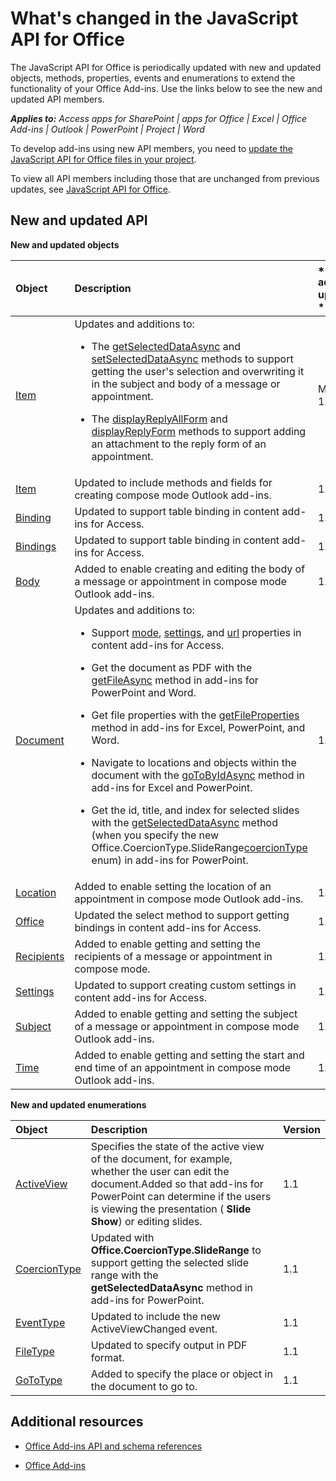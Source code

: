 
# What's changed in the JavaScript API for Office
The JavaScript API for Office is periodically updated with new and updated objects, methods, properties, events and enumerations to extend the functionality of your Office Add-ins. Use the links below to see the new and updated API members.

 _**Applies to:** Access apps for SharePoint | apps for Office | Excel | Office Add-ins | Outlook | PowerPoint | Project | Word_

To develop add-ins using new API members, you need to [update the JavaScript API for Office files in your project](../../docs/overview/update-your-javascript-api-for-office-and-manifest-schema-version.md).

To view all API members including those that are unchanged from previous updates, see [JavaScript API for Office](http://msdn.microsoft.com/library/b27e70c3-d87d-4d27-85e0-103996273298%28Office.15%29.aspx).


## New and updated API

 **New and updated objects**



|**Object**|**Description**|**Version added or updated **|
|:-----|:-----|:-----|
|[Item](http://dev.outlook.com/reference/add-ins/Office.context.mailbox.item.html)|Updates and additions to:<br><ul xmlns:xlink="http://www.w3.org/1999/xlink" xmlns:mtps="http://msdn2.microsoft.com/mtps" xmlns:mshelp="http://msdn.microsoft.com/mshelp" xmlns:ddue="http://ddue.schemas.microsoft.com/authoring/2003/5" xmlns:msxsl="urn:schemas-microsoft-com:xslt"><li><p>The <a href="http://dev.outlook.com/reference/add-ins/Office.context.mailbox.item.html(Office.15).aspx#getSelectedDataAsync" target="_blank">getSelectedDataAsync</a> and <a href="http://dev.outlook.com/reference/add-ins/Office.context.mailbox.item.html(Office.15).aspx#setSelectedDataAsync" target="_blank">setSelectedDataAsync</a> methods to support getting the user's selection and overwriting it in the subject and body  of a message or appointment.</p></li><li><p>The <a href="http://dev.outlook.com/reference/add-ins/Office.context.mailbox.item.html(Office.15).aspx#displayReplyAllForm" target="_blank">displayReplyAllForm</a> and <a href="http://dev.outlook.com/reference/add-ins/Office.context.mailbox.item.html(Office.15).aspx#displayReplyForm" target="_blank">displayReplyForm</a> methods to support adding an attachment to the reply form of an appointment.</p></li></ul>|Mailbox 1.2|
|[Item](http://dev.outlook.com/reference/add-ins/Office.context.mailbox.item.html)|Updated to include methods and fields for creating compose mode Outlook add-ins. |1.1|
|[Binding](http://msdn.microsoft.com/library/42882642-d22b-47d2-a8d3-3aa8c6a4435e%28Office.15%29.aspx)|Updated to support table binding in content add-ins for Access.|1.1|
|[Bindings](http://msdn.microsoft.com/library/09979e31-3bfb-45be-adda-0f7cc2db1fe1%28Office.15%29.aspx)|Updated to support table binding in content add-ins for Access.|1.1|
|[Body](http://dev.outlook.com/reference/add-ins/Body.html)|Added to enable creating and editing the body of a message or appointment in compose mode Outlook add-ins.|1.1|
|[Document](http://msdn.microsoft.com/library/f8859516-cc1f-4b20-a8f3-cee37a983e70%28Office.15%29.aspx)|Updates and additions to: <ul xmlns:xlink="http://www.w3.org/1999/xlink" xmlns:mtps="http://msdn2.microsoft.com/mtps" xmlns:mshelp="http://msdn.microsoft.com/mshelp" xmlns:ddue="http://ddue.schemas.microsoft.com/authoring/2003/5" xmlns:msxsl="urn:schemas-microsoft-com:xslt"><li><p>Support <a href="http://msdn.microsoft.com/library/551369c3-315b-428f-8b7e-08987f6b0e00(Office.15).aspx" target="_blank">mode</a>, <a href="http://msdn.microsoft.com/library/77ba7daf-419f-44b6-8747-7fd5618b7053(Office.15).aspx" target="_blank">settings</a>, and <a href="http://msdn.microsoft.com/library/480ac3c6-370e-4505-aba3-1d0dce9fb3dc(Office.15).aspx" target="_blank">url</a> properties in content add-ins for Access.</p></li><li><p>Get the document as PDF with the <a href="http://msdn.microsoft.com/library/35dda81c-235e-4eab-8a77-9acb3b73a380(Office.15).aspx" target="_blank">getFileAsync</a> method in add-ins for PowerPoint and Word.</p></li><li><p>Get file properties with the <a href="http://msdn.microsoft.com/library/2533a563-95ae-4d52-b2d5-a6783e4ef5b4(Office.15).aspx" target="_blank">getFileProperties</a> method in add-ins for Excel, PowerPoint, and Word.</p></li><li><p>Navigate to locations and objects within the document with the <a href="http://msdn.microsoft.com/library/35dda81c-235e-4eab-8a77-9acb3b73a380(Office.15).aspx" target="_blank">goToByIdAsync</a> method in add-ins for Excel and PowerPoint.</p></li><li><p>Get the id, title, and index for selected slides with the <a href="http://msdn.microsoft.com/library/f85ad02c-64f0-4b73-87f6-7f521b3afd69(Office.15).aspx" target="_blank">getSelectedDataAsync</a> method (when you specify the new <span class="keyword">Office.CoercionType.SlideRange</span><a href="http://msdn.microsoft.com/library/735eaab6-5e31-4bc2-add5-9d378900a31b(Office.15).aspx" target="_blank">coercionType</a> enum) in add-ins for PowerPoint.</p></li></ul>|1.1|
|[Location](http://dev.outlook.com/reference/add-ins/Location.html)|Added to enable setting the location of an appointment in compose mode Outlook add-ins.|1.1|
|[Office](http://msdn.microsoft.com/library/c490b13d-ee52-4291-af5d-f4a5a11d3af0%28Office.15%29.aspx)|Updated the select method to support getting bindings in content add-ins for Access.|1.1|
|[Recipients](http://dev.outlook.com/reference/add-ins/Recipients.html)|Added to enable getting and setting the recipients of a message or appointment in compose mode.|1.1|
|[Settings](http://msdn.microsoft.com/library/ad733387-a58c-4514-8fc2-53e64fad468d%28Office.15%29.aspx)|Updated to support creating custom settings in content add-ins for Access.|1.1|
|[Subject](http://dev.outlook.com/reference/add-ins/Subject.html)|Added to enable getting and setting the subject of a message or appointment in compose mode Outlook add-ins.|1.1|
|[Time](http://dev.outlook.com/reference/add-ins/Time.html)|Added to enable getting and setting the start and end time of an appointment in compose mode Outlook add-ins.|1.1|

**New and updated enumerations**


|**Object**|**Description**|**Version**|
|:-----|:-----|:-----|
|[ActiveView](http://msdn.microsoft.com/library/1f1d963e-04e1-4cf2-b161-5329d7ad0a3e%28Office.15%29.aspx)|Specifies the state of the active view of the document, for example, whether the user can edit the document.Added so that add-ins for PowerPoint can determine if the users is viewing the presentation ( **Slide Show**) or editing slides. |1.1|
|[CoercionType](http://msdn.microsoft.com/library/735eaab6-5e31-4bc2-add5-9d378900a31b%28Office.15%29.aspx)|Updated with  **Office.CoercionType.SlideRange** to support getting the selected slide range with the **getSelectedDataAsync** method in add-ins for PowerPoint.|1.1|
|[EventType](http://msdn.microsoft.com/library/82c79659-52da-48b0-92a9-831226eb9a7f%28Office.15%29.aspx)|Updated to include the new ActiveViewChanged event.|1.1|
|[FileType](http://msdn.microsoft.com/library/fadbb4cf-a0e4-47b2-93dd-123f0b06d4ae%28Office.15%29.aspx)|Updated to specify output in PDF format.|1.1|
|[GoToType](http://msdn.microsoft.com/library/8de45be3-de35-4765-a67a-e128a46786bd%28Office.15%29.aspx)|Added to specify the place or object in the document to go to.|1.1|

## Additional resources


- [Office Add-ins API and schema references](../reference/reference.md)
    
- [Office Add-ins](../../docs/overview/office-add-ins.md)
    
